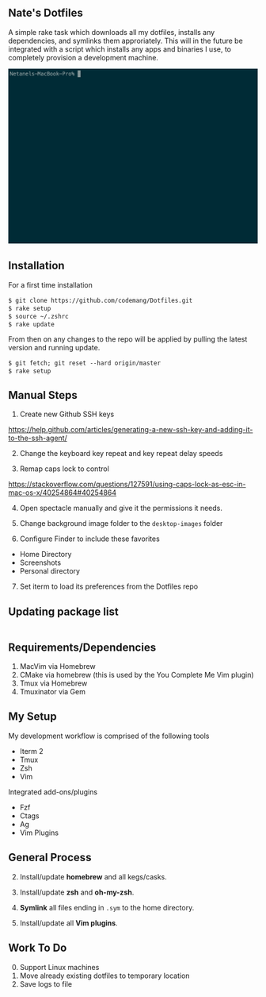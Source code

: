 Nate's Dotfiles
---------------

A simple rake task which downloads all my dotfiles, installs any dependencies, and symlinks them approriately. This will in the future be integrated with a script which installs any apps and binaries I use, to completely provision a development machine.

![Alt Text](https://github.com/codemang/Dotfiles/blob/master/recording.gif)

Installation
------------

For a first time installation
```
$ git clone https://github.com/codemang/Dotfiles.git
$ rake setup
$ source ~/.zshrc
$ rake update
```

From then on any changes to the repo will be applied by pulling the latest version and running update.

```
$ git fetch; git reset --hard origin/master
$ rake setup
```

## Manual Steps

1) Create new Github SSH keys

https://help.github.com/articles/generating-a-new-ssh-key-and-adding-it-to-the-ssh-agent/

2) Change the keyboard key repeat and key repeat delay speeds

3) Remap caps lock to control

https://stackoverflow.com/questions/127591/using-caps-lock-as-esc-in-mac-os-x/40254864#40254864

4) Open spectacle manually and give it the permissions it needs.

5) Change background image folder to the `desktop-images` folder

6) Configure Finder to include these favorites
* Home Directory
* Screenshots
* Personal directory

7) Set iterm to load its preferences from the Dotfiles repo

## Updating package list

```
```

Requirements/Dependencies
-----------

1. MacVim via Homebrew
1. CMake via homebrew (this is used by the You Complete Me Vim plugin)
1. Tmux via Homebrew
1. Tmuxinator via Gem

My Setup
--------

My development workflow is comprised of the following tools
* Iterm 2
* Tmux
* Zsh
* Vim

Integrated add-ons/plugins
* Fzf
* Ctags
* Ag
* Vim Plugins


General Process
--------

2. Install/update **homebrew** and all kegs/casks.

3. Install/update **zsh** and **oh-my-zsh**.

4. **Symlink** all files ending in `.sym` to the home directory.

5. Install/update all **Vim plugins**.

Work To Do
----------

0. Support Linux machines
0. Move already existing dotfiles to temporary location
0. Save logs to file
